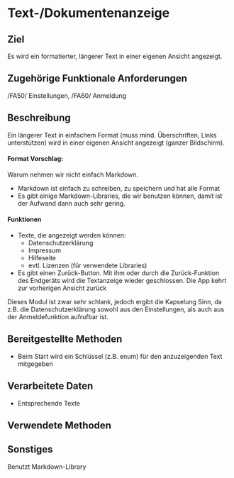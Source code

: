 # Text-/Dokumentenanzeige
## Ziel
Es wird ein formatierter, längerer Text in einer eigenen Ansicht angezeigt.
## Zugehörige Funktionale Anforderungen
/FA50/ Einstellungen, /FA60/ Anmeldung
## Beschreibung
Ein längerer Text in einfachem Format (muss mind. Überschriften, Links unterstützen) wird in einer eigenen Ansicht angezeigt (ganzer Bildschirm).

#### Format Vorschlag: 
Warum nehmen wir nicht einfach Markdown. 
- Markdown ist einfach zu schreiben, zu speichern und hat alle Format
- Es gibt einige Markdown-Libraries, die wir benutzen können, damit ist der Aufwand dann auch sehr gering.

#### Funktionen
- Texte, die angezeigt werden können:
    - Datenschutzerklärung
    - Impressum
    - Hilfeseite
    - evtl. Lizenzen (für verwendete Libraries)
- Es gibt einen Zurück-Button. Mit ihm oder durch die Zurück-Funktion des Endgeräts wird die Textanzeige wieder geschlossen. Die App kehrt zur vorherigen Ansicht zurück

Dieses Modul ist zwar sehr schlank, jedoch ergibt die Kapselung Sinn, da z.B. die Datenschutzerklärung sowohl aus den Einstellungen, als auch aus der Anmeldefunktion aufrufbar ist.
## Bereitgestellte Methoden
- Beim Start wird ein Schlüssel (z.B. enum) für den anzuzeigenden Text mitgegeben
## Verarbeitete Daten
- Entsprechende Texte
## Verwendete Methoden

## Sonstiges
Benutzt Markdown-Library